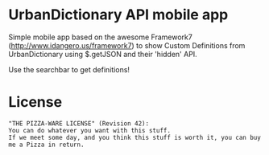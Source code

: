 UrbanDictionary API mobile app
===================

Simple mobile app based on the awesome Framework7 (http://www.idangero.us/framework7) to show Custom Definitions from UrbanDictionary using $.getJSON and their 'hidden' API.

Use the searchbar to get definitions!

License
=======
    "THE PIZZA-WARE LICENSE" (Revision 42):
    You can do whatever you want with this stuff. 
    If we meet some day, and you think this stuff is worth it, you can buy me a Pizza in return.
